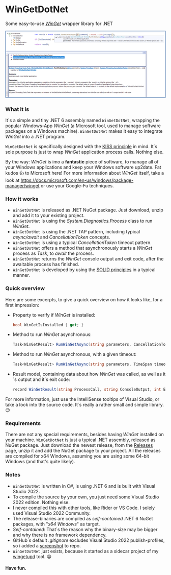 # WinGetDotNet
Some easy-to-use [_WinGet_](https://docs.microsoft.com/en-us/windows/package-manager/winget) wrapper library for .NET

![wingetupd.exe](img/screenshot-source-code.png)

### What it is
It´s a simple and tiny .NET 6 assembly named `WinGetDotNet`, wrapping the popular Windows-App _WinGet_ (a Microsoft tool, used to manage software packages on a Windows machine). `WinGetDotNet` makes it easy to integrate _WinGet_ into a .NET program.

`WinGetDotNet` is specifically designed with the [KISS principle](https://en.wikipedia.org/wiki/KISS_principle) in mind. It´s sole purpose is just to wrap _WinGet_ application process calls. Nothing else.

By the way: _WinGet_ is imo a __fantastic__ piece of software, to manage all of your Windows applications and keep your Windows software up2date. Fat kudos :thumbsup: to Microsoft here!  For more information about _WinGet_ itself, take a look at https://docs.microsoft.com/en-us/windows/package-manager/winget or use your Google-Fu techniques.

### How it works
- `WinGetDotNet` is released as .NET NuGet package. Just download, unzip and add it to your existing project.
- `WinGetDotNet` is using the _System.Diagnostics.Process_ class to run _WinGet_.
- `WinGetDotNet` is using the .NET TAP pattern, including typical _async/await_ and _CancellationToken_ concepts.
- `WinGetDotNet` is using a typical _CancellationToken_ timeout pattern.
- `WinGetDotNet` offers a method that asynchronously starts a _WinGet_ process as _Task_, to _await_ the process.
- `WinGetDotNet` returns the _WinGet_ console output and exit code, after the awaitable process has finished.
- `WinGetDotNet` is developed by using the [SOLID principles](https://en.wikipedia.org/wiki/SOLID) in a typical manner.

### Quick overview

Here are some excerpts, to give a quick overview on how it looks like, for a first impression:

- Property to verify if _WinGet_ is installed:
    ```csharp
    bool WinGetIsInstalled { get; }
    ```
- Method to run _WinGet_ asynchronous:
    ```csharp
    Task<WinGetResult> RunWinGetAsync(string parameters, CancellationToken cancellationToken = default)
    ```
- Method to run _WinGet_ asynchronous, with a given timeout:
    ```csharp
    Task<WinGetResult> RunWinGetAsync(string parameters, TimeSpan timeout, CancellationToken cancellationToken = default)
    ```
- Result model, containing data about how _WinGet_ was called, as well as it´s output and it´s exit code:
    ```csharp
    record WinGetResult(string ProcessCall, string ConsoleOutput, int ExitCode);
    ```
For more information, just use the IntelliSense tooltips of Visual Studio, or take a look into the source code. It´s really a rather small and simple library. 😉

### Requirements
There are not any special requirements, besides having _WinGet_ installed on your machine. `WinGetDotNet` is just a typical .NET assembly, released as NuGet package. Just download the newest release, from the [Releases](https://github.com/MBODM/WinGetDotNet/releases) page, unzip it and add the NuGet package to your project. All the releases are compiled for x64 Windows, assuming you are using some 64-bit Windows (and that's quite likely).

### Notes
- `WinGetDotNet` is written in C#, is using .NET 6 and is built with Visual Studio 2022.
- To compile the source by your own, you just need some Visual Studio 2022 edition. Nothing else.
- I never compiled this with other tools, like Rider or VS Code. I solely used Visual Studio 2022 Community.
- The release-binaries are compiled as _self-contained_ .NET 6 NuGet packages, with "_x64 Windows_" as target.
- _Self-contained_: That´s the reason why the binary-size may be bigger and why there is no framework dependency.
- GitHub´s default _.gitignore_ excludes Visual Studio 2022 publish-profiles, so i added a [screenshot](img/screenshot-publish-settings.png) to repo.
- `WinGetDotNet` just exists, because it started as a sidecar project of my  [wingetupd](https://github.com/MBODM/wingetupd) tool. :grin:

#### Have fun.

